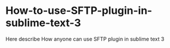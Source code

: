 # How-to-use-SFTP-plugin-in-sublime-text-3
Here describe How anyone can use SFTP plugin in sublime text 3
